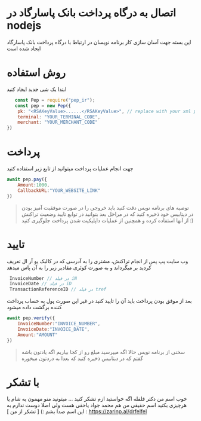 # اتصال به درگاه پرداخت بانک پاسارگاد در nodejs

این بسته جهت آسان سازی کار برنامه نویسان در ارتباط با درگاه پرداخت بانک پاسارگاد ایجاد شده است

# روش استفاده 
ابتدا یک شی جدید ایجاد کنید
```js
   const Pep = require("pep_ir");
   const pep = new Pep({
    pk: "<RSAKeyValue>......</RSAKeyValue>", // replace with your xml private key from (my.pep.co.ir panel)
    terminal: "YOUR_TERMINAL_CODE",
    merchant: "YOUR_MERCHANT_CODE"
})
```

# پرداخت
جهت انجام عملیات پرداخت میتوانید از تابع زیر استفاده کنید

```js
await pep.pay({
    Amount:1000,
    CallbackURL:"YOUR_WEBSITE_LINK"
})
```
> توصیه های برنامه نویس
دقت کنید باید خروجی را در صورت موفقیت آمیز بودن در دیتابیس خود ذخیره کنید
که در مراحل بعد بتوانید در توابع تایید وضعیت تراکنش از آنها استفاده کرده 
و همچنین از عملیات داپلیکیت شدن پرداخت جلوگیری کنید :)

# تایید

وب سایت پپ پس از انجام تراکنش، مشتری را به آدرسی که در کالبک یو آر ال تعریف کردید بر میگرداند و به صورت
کوئری مقادیر زیر را به آن پاس میدهد

```js
 InvoiceNumber // در فیلد iN
 InvoiceDate // در فیلد iD
 TransactionReferenceID // در فیلد tref
```
بعد از موفق بودن پرداخت باید آن را تایید کنید در غیر این صورت پول به حساب پرداخت کننده برگشت داده میشود


```js
await pep.verify({
    InvoiceNumber:"INVOICE_NUMBER",
    InvoiceDate:"INVOICE_DATE",
    Amount:"AMOUNT"
})
```
> سخنی از برنامه نویس
> حالا اگه میپرسید مبلغ رو از کجا بیاریم اگه یادتون باشه گفتم که در دیتابیس ذخیره کنید که بعدا به دردتون میخوره


# با تشکر
خوب اسم من دکتر فلفله اگه خواستید ازم تشکر کنید ...
میتونید منو مهمون یه شام یا هرچیزی بکنید
اسم حقیقی من هم محمد جواد یاحقی هست ولی اصلا دوست ندارم به این اسم صدا بشم :)
[ تشکر از من ] : https://zarinp.al/drfelfel